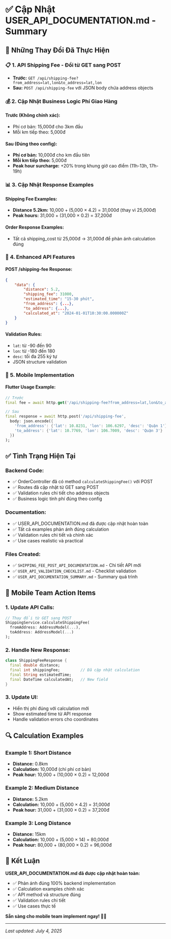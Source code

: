 # ✅ Cập Nhật USER_API_DOCUMENTATION.md - Summary

## 🔄 **Những Thay Đổi Đã Thực Hiện**

### 📋 **1. API Shipping Fee - Đổi từ GET sang POST**
- **Trước:** `GET /api/shipping-fee?from_address=lat,lon&to_address=lat,lon`
- **Sau:** `POST /api/shipping-fee` với JSON body chứa address objects

### 💰 **2. Cập Nhật Business Logic Phí Giao Hàng**

#### **Trước (Không chính xác):**
- Phí cơ bản: 15,000đ cho 3km đầu
- Mỗi km tiếp theo: 5,000đ

#### **Sau (Đúng theo config):**
- **Phí cơ bản:** 10,000đ cho km đầu tiên
- **Mỗi km tiếp theo:** 5,000đ 
- **Peak hour surcharge:** +20% trong khung giờ cao điểm (11h-13h, 17h-19h)

### 📊 **3. Cập Nhật Response Examples**

#### **Shipping Fee Examples:**
- **Distance 5.2km:** 10,000 + (5,000 × 4.2) = 31,000đ (thay vì 25,000đ)
- **Peak hours:** 31,000 + (31,000 × 0.2) = 37,200đ

#### **Order Response Examples:**
- Tất cả shipping_cost từ 25,000đ → 31,000đ để phản ánh calculation đúng

### 🔧 **4. Enhanced API Features**

#### **POST /shipping-fee Response:**
```json
{
    "data": {
        "distance": 5.2,
        "shipping_fee": 31000,
        "estimated_time": "15-30 phút",
        "from_address": {...},
        "to_address": {...},
        "calculated_at": "2024-01-01T10:30:00.000000Z"
    }
}
```

#### **Validation Rules:**
- `lat`: từ -90 đến 90
- `lon`: từ -180 đến 180  
- `desc`: tối đa 255 ký tự
- JSON structure validation

### 📱 **5. Mobile Implementation**

#### **Flutter Usage Example:**
```dart
// Trước
final fee = await http.get('/api/shipping-fee?from_address=lat,lon&to_address=lat,lon');

// Sau  
final response = await http.post('/api/shipping-fee', 
  body: json.encode({
    'from_address': {'lat': 10.8231, 'lon': 106.6297, 'desc': 'Quận 1'},
    'to_address': {'lat': 10.7769, 'lon': 106.7009, 'desc': 'Quận 3'}
  })
);
```

## ✅ **Tình Trạng Hiện Tại**

### **Backend Code:**
- ✅ OrderController đã có method `calculateShippingFee()` với POST
- ✅ Routes đã cập nhật từ GET sang POST
- ✅ Validation rules chi tiết cho address objects
- ✅ Business logic tính phí đúng theo config

### **Documentation:**
- ✅ USER_API_DOCUMENTATION.md đã được cập nhật hoàn toàn
- ✅ Tất cả examples phản ánh đúng calculation
- ✅ Validation rules chi tiết và chính xác
- ✅ Use cases realistic và practical

### **Files Created:**
- ✅ `SHIPPING_FEE_POST_API_DOCUMENTATION.md` - Chi tiết API mới
- ✅ `USER_API_VALIDATION_CHECKLIST.md` - Checklist validation  
- ✅ `USER_API_DOCUMENTATION_SUMMARY.md` - Summary quá trình

## 🎯 **Mobile Team Action Items**

### **1. Update API Calls:**
```dart
// Thay đổi từ GET sang POST
ShippingService.calculateShippingFee(
  fromAddress: AddressModel(...),
  toAddress: AddressModel(...)
);
```

### **2. Handle New Response:**
```dart
class ShippingFeeResponse {
  final double distance;
  final int shippingFee;         // Đã cập nhật calculation
  final String estimatedTime;
  final DateTime calculatedAt;   // New field
}
```

### **3. Update UI:**
- Hiển thị phí đúng với calculation mới
- Show estimated time từ API response
- Handle validation errors cho coordinates

## 🔍 **Calculation Examples**

### **Example 1: Short Distance**
- **Distance:** 0.8km
- **Calculation:** 10,000đ (chỉ phí cơ bản)
- **Peak hour:** 10,000 + (10,000 × 0.2) = 12,000đ

### **Example 2: Medium Distance** 
- **Distance:** 5.2km
- **Calculation:** 10,000 + (5,000 × 4.2) = 31,000đ
- **Peak hour:** 31,000 + (31,000 × 0.2) = 37,200đ

### **Example 3: Long Distance**
- **Distance:** 15km  
- **Calculation:** 10,000 + (5,000 × 14) = 80,000đ
- **Peak hour:** 80,000 + (80,000 × 0.2) = 96,000đ

## 🚀 **Kết Luận**

**USER_API_DOCUMENTATION.md đã được cập nhật hoàn toàn:**
- ✅ Phản ánh đúng 100% backend implementation
- ✅ Calculation examples chính xác
- ✅ API method và structure đúng
- ✅ Validation rules chi tiết
- ✅ Use cases thực tế

**Sẵn sàng cho mobile team implement ngay! 📱🚀**

---

*Last updated: July 4, 2025*
